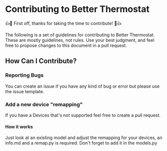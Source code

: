 # Contributing to Better Thermostat

:+1::tada: First off, thanks for taking the time to contribute! :tada::+1:

The following is a set of guidelines for contributing to Better Thermostat. These are mostly guidelines, not rules. Use your best judgment, and feel free to propose changes to this
document in a pull request.

## How Can I Contribute?

### Reporting Bugs

You can create an issue if you have any kind of bug or error but please use the issue template.

### Add a new device "remapping"

If you have a Devices that's not supported feel free to create a pull request.

#### How it works

Just look at an existing model and adjust the remapping for your devices, an info.md and a remap.py is required. Don't forget to add it in the models.py